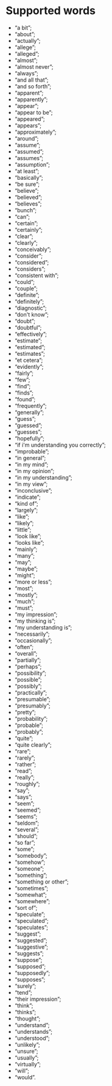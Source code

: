 Supported words
=================

* “a bit”;
* “about”;
* “actually”;
* “allege”;
* “alleged”;
* “almost”;
* “almost never”;
* “always”;
* “and all that”;
* “and so forth”;
* “apparent”;
* “apparently”;
* “appear”;
* “appear to be”;
* “appeared”;
* “appears”;
* “approximately”;
* “around”;
* “assume”;
* “assumed”;
* “assumes”;
* “assumption”;
* “at least”;
* “basically”;
* “be sure”;
* “believe”;
* “believed”;
* “believes”;
* “bunch”;
* “can”;
* “certain”;
* “certainly”;
* “clear”;
* “clearly”;
* “conceivably”;
* “consider”;
* “considered”;
* “considers”;
* “consistent with”;
* “could”;
* “couple”;
* “definite”;
* “definitely”;
* “diagnostic”;
* “don't know”;
* “doubt”;
* “doubtful”;
* “effectively”;
* “estimate”;
* “estimated”;
* “estimates”;
* “et cetera”;
* “evidently”;
* “fairly”;
* “few”;
* “find”;
* “finds”;
* “found”;
* “frequently”;
* “generally”;
* “guess”;
* “guessed”;
* “guesses”;
* “hopefully”;
* “if i'm understanding you correctly”;
* “improbable”;
* “in general”;
* “in my mind”;
* “in my opinion”;
* “in my understanding”;
* “in my view”;
* “inconclusive”;
* “indicate”;
* “kind of”;
* “largely”;
* “like”;
* “likely”;
* “little”;
* “look like”;
* “looks like”;
* “mainly”;
* “many”;
* “may”;
* “maybe”;
* “might”;
* “more or less”;
* “most”;
* “mostly”;
* “much”;
* “must”;
* “my impression”;
* “my thinking is”;
* “my understanding is”;
* “necessarily”;
* “occasionally”;
* “often”;
* “overall”;
* “partially”;
* “perhaps”;
* “possibility”;
* “possible”;
* “possibly”;
* “practically”;
* “presumable”;
* “presumably”;
* “pretty”;
* “probability”;
* “probable”;
* “probably”;
* “quite”;
* “quite clearly”;
* “rare”;
* “rarely”;
* “rather”;
* “read”;
* “really”;
* “roughly”;
* “say”;
* “says”;
* “seem”;
* “seemed”;
* “seems”;
* “seldom”;
* “several”;
* “should”;
* “so far”;
* “some”;
* “somebody”;
* “somehow”;
* “someone”;
* “something”;
* “something or other”;
* “sometimes”;
* “somewhat”;
* “somewhere”;
* “sort of”;
* “speculate”;
* “speculated”;
* “speculates”;
* “suggest”;
* “suggested”;
* “suggestive”;
* “suggests”;
* “suppose”;
* “supposed”;
* “supposedly”;
* “supposes”;
* “surely”;
* “tend”;
* “their impression”;
* “think”;
* “thinks”;
* “thought”;
* “understand”;
* “understands”;
* “understood”;
* “unlikely”;
* “unsure”;
* “usually”;
* “virtually”;
* “will”;
* “would”.
